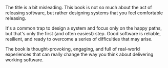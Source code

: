 The title is a bit misleading. This book is not so much about the act of releasing software, but rather designing systems that you feel comfortable releasing.

It's a common trap to design a system and focus only on the happy paths, but that's only the first (and often easiest) step. Good software is reliable, resilient, and ready to overcome a series of difficulties that may arise.

The book is thought-provoking, engaging, and full of real-world experiences that can really change the way you think about delivering working software. 

